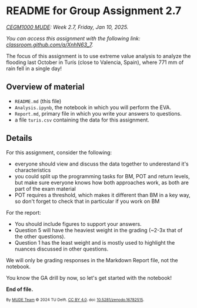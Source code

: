 # README for Group Assignment 2.7

*[CEGM1000 MUDE](http://mude.citg.tudelft.nl/): Week 2.7, Friday, Jan 10, 2025.*

_You can access this assignment with the following link: [classroom.github.com/a/XnhN63_7](https://classroom.github.com/a/XnhN63_7)._

The focus of this assignment is to use extreme value analysis to analyze the flooding last October in Turís (close to Valencia, Spain), where 771 mm of rain fell in a single day!

## Overview of material

- `README.md` (this file)
- `Analysis.ipynb`, the notebook in which you will perform the EVA.
- `Report.md`, primary file in which you write your answers to questions.
- a file `turis.csv` containing the data for this assignment.

## Details

For this assignment, consider the following:
- everyone should view and discuss the data together to underestand it's characteristics
- you could split up the programming tasks for BM, POT and return levels, but make sure everyone knows how both approaches work, as both are part of the exam material
- POT requires a threshold, which makes it different than BM in a key way, so don't forget to check that in particular if you work on BM

For the report:
- You should include figures to support your answers.
- Question 5 will have the heaviest weight in the grading (~2-3x that of the other questions).
- Question 1 has the least weight and is mostly used to highlight the nuances discussed in other questions.

We will only be grading responses in the Markdown Report file, not the notebook.

You know the GA drill by now, so let's get started with the notebook!

**End of file.**

<span style="font-size: 75%">
By <a rel="MUDE" href="http://mude.citg.tudelft.nl/">MUDE Team</a> &copy; 2024 TU Delft. <a rel="license" href="http://creativecommons.org/licenses/by/4.0/">CC BY 4.0</a>. doi: <a rel="Zenodo DOI" href="https://doi.org/10.5281/zenodo.16782515">10.5281/zenodo.16782515</a>.